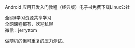 Android 应用开发入门教程（经典版）电子书免费下载Linux公社

全网it学习资源共享学习<br>全网课程都有，欢迎私聊<br>微信：jerryttom<br>

做随机的但可重复的压力测试。